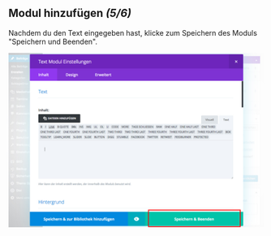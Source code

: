 ## Modul hinzufügen *(5/6)*

Nachdem du den Text eingegeben hast, klicke zum Speichern des Moduls "Speichern und Beenden".

![image](./assets/save_module.jpg)
